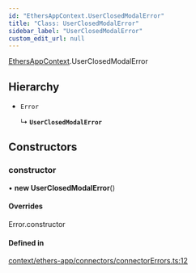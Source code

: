 ```yaml
---
id: "EthersAppContext.UserClosedModalError"
title: "Class: UserClosedModalError"
sidebar_label: "UserClosedModalError"
custom_edit_url: null
---
```


[EthersAppContext](../modules/EthersAppContext.md).UserClosedModalError

## Hierarchy

- `Error`

  ↳ **`UserClosedModalError`**

## Constructors

### constructor

• **new UserClosedModalError**()

#### Overrides

Error.constructor

#### Defined in

[context/ethers-app/connectors/connectorErrors.ts:12](https://github.com/scaffold-eth/eth-hooks/blob/2d400c4/src/context/ethers-app/connectors/connectorErrors.ts#L12)

